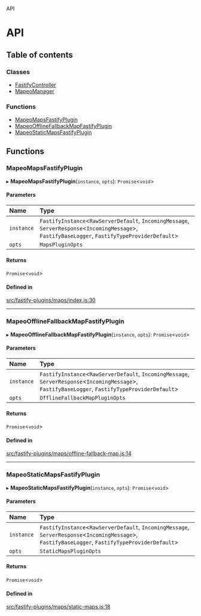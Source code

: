 API

# API

## Table of contents

### Classes

- [FastifyController](classes/FastifyController.md)
- [MapeoManager](classes/MapeoManager.md)

### Functions

- [MapeoMapsFastifyPlugin](README.md#mapeomapsfastifyplugin)
- [MapeoOfflineFallbackMapFastifyPlugin](README.md#mapeoofflinefallbackmapfastifyplugin)
- [MapeoStaticMapsFastifyPlugin](README.md#mapeostaticmapsfastifyplugin)

## Functions

### MapeoMapsFastifyPlugin

▸ **MapeoMapsFastifyPlugin**(`instance`, `opts`): `Promise`\<`void`\>

#### Parameters

| Name | Type |
| :------ | :------ |
| `instance` | `FastifyInstance`\<`RawServerDefault`, `IncomingMessage`, `ServerResponse`\<`IncomingMessage`\>, `FastifyBaseLogger`, `FastifyTypeProviderDefault`\> |
| `opts` | `MapsPluginOpts` |

#### Returns

`Promise`\<`void`\>

#### Defined in

[src/fastify-plugins/maps/index.js:30](https://github.com/digidem/mapeo-core-next/blob/9222af401663318d26533372ca2e130753329c39/src/fastify-plugins/maps/index.js#L30)

___

### MapeoOfflineFallbackMapFastifyPlugin

▸ **MapeoOfflineFallbackMapFastifyPlugin**(`instance`, `opts`): `Promise`\<`void`\>

#### Parameters

| Name | Type |
| :------ | :------ |
| `instance` | `FastifyInstance`\<`RawServerDefault`, `IncomingMessage`, `ServerResponse`\<`IncomingMessage`\>, `FastifyBaseLogger`, `FastifyTypeProviderDefault`\> |
| `opts` | `OfflineFallbackMapPluginOpts` |

#### Returns

`Promise`\<`void`\>

#### Defined in

[src/fastify-plugins/maps/offline-fallback-map.js:14](https://github.com/digidem/mapeo-core-next/blob/9222af401663318d26533372ca2e130753329c39/src/fastify-plugins/maps/offline-fallback-map.js#L14)

___

### MapeoStaticMapsFastifyPlugin

▸ **MapeoStaticMapsFastifyPlugin**(`instance`, `opts`): `Promise`\<`void`\>

#### Parameters

| Name | Type |
| :------ | :------ |
| `instance` | `FastifyInstance`\<`RawServerDefault`, `IncomingMessage`, `ServerResponse`\<`IncomingMessage`\>, `FastifyBaseLogger`, `FastifyTypeProviderDefault`\> |
| `opts` | `StaticMapsPluginOpts` |

#### Returns

`Promise`\<`void`\>

#### Defined in

[src/fastify-plugins/maps/static-maps.js:18](https://github.com/digidem/mapeo-core-next/blob/9222af401663318d26533372ca2e130753329c39/src/fastify-plugins/maps/static-maps.js#L18)
